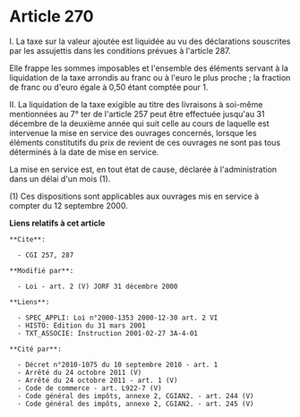 # Article 270

I. La taxe sur la valeur ajoutée est liquidée au vu des déclarations souscrites par les assujettis dans les conditions
prévues à l'article 287.

Elle frappe les sommes imposables et l'ensemble des éléments servant à la liquidation de la taxe arrondis au franc ou à
l'euro le plus proche ; la fraction de franc ou d'euro égale à 0,50 étant comptée pour 1.

II. La liquidation de la taxe exigible au titre des livraisons à soi-même mentionnées au 7° ter de l'article 257 peut être
effectuée jusqu'au 31 décembre de la deuxième année qui suit celle au cours de laquelle est intervenue la mise en service des
ouvrages concernés, lorsque les éléments constitutifs du prix de revient de ces ouvrages ne sont pas tous déterminés à la
date de mise en service.

La mise en service est, en tout état de cause, déclarée à l'administration dans un délai d'un mois (1).

(1) Ces dispositions sont applicables aux ouvrages mis en service à compter du 12 septembre 2000.

**Liens relatifs à cet article**

	**Cite**:

	  - CGI 257, 287

	**Modifié par**:

	  - Loi - art. 2 (V) JORF 31 décembre 2000

	**Liens**:

	  - SPEC_APPLI: Loi n°2000-1353 2000-12-30 art. 2 VI
	  - HISTO: Edition du 31 mars 2001
	  - TXT_ASSOCIE: Instruction 2001-02-27 3A-4-01

	**Cité par**:

	  - Décret n°2010-1075 du 10 septembre 2010 - art. 1
	  - Arrêté du 24 octobre 2011 (V)
	  - Arrêté du 24 octobre 2011 - art. 1 (V)
	  - Code de commerce - art. L922-7 (V)
	  - Code général des impôts, annexe 2, CGIAN2. - art. 244 (V)
	  - Code général des impôts, annexe 2, CGIAN2. - art. 245 (V)
